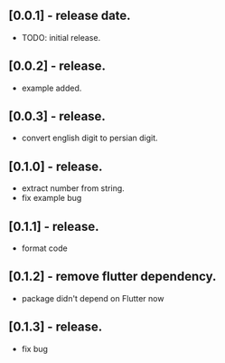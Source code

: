 ## [0.0.1] - release date.

* TODO: initial release.

## [0.0.2] - release.

* example added.

## [0.0.3] - release.

* convert english digit to persian digit.

## [0.1.0] - release.

* extract number from string.
* fix example bug

## [0.1.1] - release.

* format code

## [0.1.2] - remove flutter dependency.

* package didn't depend on Flutter now 

## [0.1.3] - release.

* fix bug 